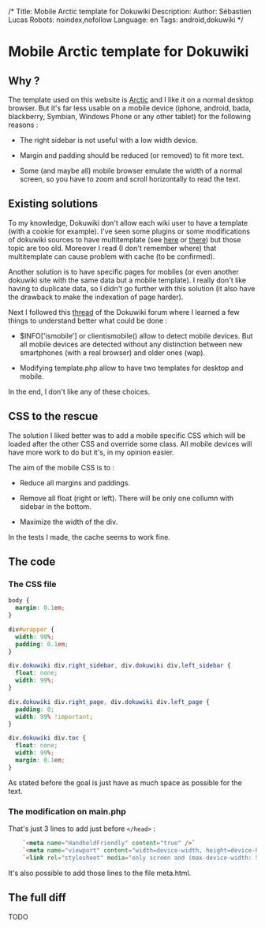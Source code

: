 /*
Title: Mobile Arctic template for Dokuwiki
Description: 
Author: Sébastien Lucas
Robots: noindex,nofollow
Language: en
Tags: android,dokuwiki
*/
# Mobile Arctic template for Dokuwiki

## Why ?
The template used on this website is [Arctic](http://www.dokuwiki.org/template:arctic) and I like it on a normal desktop browser. But it's far less usable on a mobile device (iphone, android, bada, blackberry, Symbian, Windows Phone or any other tablet) for the following reasons :

*	The right sidebar is not useful with a low width device.

*	Margin and padding should be reduced (or removed) to fit more text.

*	Some (and maybe all) mobile browser emulate the width of a normal screen, so you have to zoom and scroll horizontally to read the text.

## Existing solutions

To my knowledge, Dokuwiki don't allow each wiki user to have a template (with a cookie for example). I've seen some plugins or some modifications of dokuwiki sources to have multitemplate (see [here](http://www.dokuwiki.org/plugin:multitemplate_styleman) or [there](http://www.dokuwiki.org/template:multitemplate)) but those topic are too old. Moreover I read (I don't remember where) that multitemplate can cause problem with cache (to be confirmed).

Another solution is to have specific pages for mobiles (or even another dokuwiki site with the same data but a mobile template). I really don't like having to duplicate data, so I didn't go further with this solution (it also have the drawback to make the indexation of page harder). 

Next I followed this [thread](http://forum.dokuwiki.org/thread/5270) of the Dokuwiki forum where I learned a few things to understand better what could be done : 

*	$INFO['ismobile'] or clientismobile() allow to detect mobile devices. But all mobile devices are detected without any distinction between new smartphones (with a real browser) and older ones (wap).

*	Modifying template.php allow to have two templates for desktop and mobile.

In the end, I don't like any of these choices.

## CSS to the rescue

The solution I liked better was to add a mobile specific CSS which will be loaded after the other CSS and override some class. All mobile devices will have more work to do but it's, in my opinion easier.

The aim of the mobile CSS is to :

*	Reduce all margins and paddings.

*	Remove all float (right or left). There will be only one collumn with sidebar in the bottom.

*	Maximize the width of the div.

In the tests I made, the cache seems to work fine.

## The code

### The CSS file
```css
body {
  margin: 0.1em;
}

div#wrapper {
  width: 98%;
  padding: 0.1em;
}

div.dokuwiki div.right_sidebar, div.dokuwiki div.left_sidebar {
  float: none;
  width: 99%;
}

div.dokuwiki div.right_page, div.dokuwiki div.left_page {
  padding: 0;
  width: 99% !important;
}

div.dokuwiki div.toc {
  float: none;
  width: 99%;
  margin: 0.1em;
}
```
As stated before the goal is just have as much space as possible for the text.
### The modification on main.php

That's just 3 lines to add just before `</head>` :
```html
    `<meta name="HandheldFriendly" content="true" />`
    `<meta name="viewport" content="width=device-width, height=device-height, user-scalable=no" />`
    `<link rel="stylesheet" media="only screen and (max-device-width: 599px)" type="text/css" href="<?php echo DOKU_TPL?>`arctic_mobile.css" />
```

It's also possible to add those lines to the file meta.html.

## The full diff

TODO


